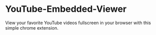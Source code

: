 # YouTube-Embedded-Viewer
View your favorite YouTube videos fullscreen in your browser with this simple chrome extension.
